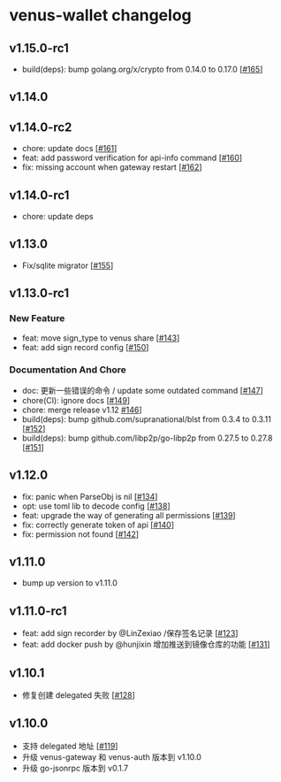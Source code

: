 # venus-wallet changelog

## v1.15.0-rc1

* build(deps): bump golang.org/x/crypto from 0.14.0 to 0.17.0 [[#165](https://github.com/filecoin-project/venus-wallet/pull/165)]

## v1.14.0

## v1.14.0-rc2

* chore: update docs [[#161](https://github.com/filecoin-project/venus-wallet/pull/161)]
* feat: add password verification for api-info command [[#160](https://github.com/filecoin-project/venus-wallet/pull/160)]
* fix: missing account when gateway restart [[#162](https://github.com/filecoin-project/venus-wallet/pull/162)]

## v1.14.0-rc1

* chore: update deps

## v1.13.0

* Fix/sqlite migrator [[#155](https://github.com/filecoin-project/venus-wallet/pull/155)]

## v1.13.0-rc1

### New Feature
* feat: move sign_type to venus share [[#143](https://github.com/filecoin-project/venus-wallet/pull/143)]
* feat: add sign record config [[#150](https://github.com/filecoin-project/venus-wallet/pull/150)]

### Documentation And Chore
* doc: 更新一些错误的命令 / update some outdated command [[#147](https://github.com/filecoin-project/venus-wallet/pull/147)]
* chore(CI): ignore docs [[#149](https://github.com/filecoin-project/venus-wallet/pull/149)]
* chore: merge release v1.12 [#146](https://github.com/filecoin-project/venus-wallet/pull/146)]
* build(deps): bump github.com/supranational/blst from 0.3.4 to 0.3.11 [[#152](https://github.com/filecoin-project/venus-wallet/pull/152)]
* build(deps): bump github.com/libp2p/go-libp2p from 0.27.5 to 0.27.8 [[#151](https://github.com/filecoin-project/venus-wallet/pull/151)]

## v1.12.0

* fix: panic when ParseObj is nil [[#134](https://github.com/filecoin-project/venus-wallet/pull/134)]
* opt: use toml lib to decode config [[#138](https://github.com/filecoin-project/venus-wallet/pull/138)]
* feat: upgrade the way of generating all permissions [[#139](https://github.com/filecoin-project/venus-wallet/pull/139)]
* fix: correctly generate token of api [[#140](https://github.com/filecoin-project/venus-wallet/pull/140)]
* fix: permission not found [[#142](https://github.com/filecoin-project/venus-wallet/pull/142)]

## v1.11.0

* bump up version to v1.11.0

## v1.11.0-rc1

* feat: add sign recorder by @LinZexiao /保存签名记录 [[#123](https://github.com/filecoin-project/venus-wallet/pull/123)]
* feat: add docker push by @hunjixin 增加推送到镜像仓库的功能 [[#131](https://github.com/filecoin-project/venus-wallet/pull/131)]

## v1.10.1

* 修复创建 delegated 失败 [[#128](https://github.com/filecoin-project/venus-wallet/pull/128)]

## v1.10.0

* 支持 delegated 地址 [[#119](https://github.com/filecoin-project/venus-wallet/pull/119)]
* 升级 venus-gateway 和 venus-auth 版本到 v1.10.0
* 升级 go-jsonrpc 版本到 v0.1.7
